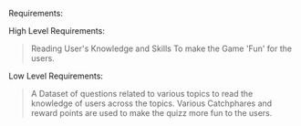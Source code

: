 
Requirements:

High Level Requirements:

> Reading User's Knowledge and Skills
> To make the Game 'Fun' for the users.

Low Level Requirements:

> A Dataset of questions related to various topics to read the knowledge of users across the topics.
> Various Catchphares and reward points are used to make the quizz more fun to the users. 

